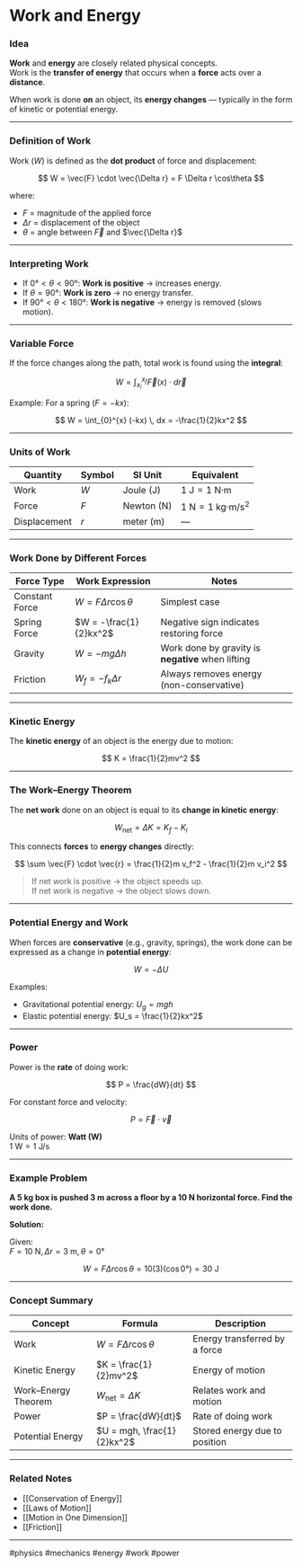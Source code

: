 # Work and Energy

### Idea

**Work** and **energy** are closely related physical concepts.  
Work is the **transfer of energy** that occurs when a **force** acts over a **distance**.  

When work is done **on** an object, its **energy changes** — typically in the form of kinetic or potential energy.

---

### Definition of Work

Work ($W$) is defined as the **dot product** of force and displacement:

$$
W = \vec{F} \cdot \vec{\Delta r} = F \Delta r \cos\theta
$$

where:  
- $F$ = magnitude of the applied force  
- $\Delta r$ = displacement of the object  
- $\theta$ = angle between $\vec{F}$ and $\vec{\Delta r}$  

---

### Interpreting Work

- If $0° < \theta < 90°$: **Work is positive** → increases energy.  
- If $\theta = 90°$: **Work is zero** → no energy transfer.  
- If $90° < \theta < 180°$: **Work is negative** → energy is removed (slows motion).  

---

### Variable Force

If the force changes along the path, total work is found using the **integral**:

$$
W = \int_{x_i}^{x_f} \vec{F}(x) \cdot d\vec{r}
$$

Example: For a spring ($F = -kx$):

$$
W = \int_{0}^{x} (-kx) \, dx = -\frac{1}{2}kx^2
$$

---

### Units of Work

| Quantity | Symbol | SI Unit | Equivalent |
|-----------|---------|----------|-------------|
| Work | $W$ | Joule (J) | $1 \text{ J} = 1 \text{ N·m}$ |
| Force | $F$ | Newton (N) | $1 \text{ N} = 1 \text{ kg·m/s}^2$ |
| Displacement | $r$ | meter (m) | — |

---

### Work Done by Different Forces

| Force Type | Work Expression | Notes |
|-------------|----------------|-------|
| Constant Force | $W = F \Delta r \cos\theta$ | Simplest case |
| Spring Force | $W = -\frac{1}{2}kx^2$ | Negative sign indicates restoring force |
| Gravity | $W = -mg\Delta h$ | Work done by gravity is **negative** when lifting |
| Friction | $W_f = -f_k \Delta r$ | Always removes energy (non-conservative) |

---

### Kinetic Energy

The **kinetic energy** of an object is the energy due to motion:

$$
K = \frac{1}{2}mv^2
$$

---

### The Work–Energy Theorem

The **net work** done on an object is equal to its **change in kinetic energy**:

$$
W_{\text{net}} = \Delta K = K_f - K_i
$$

This connects **forces** to **energy changes** directly:

$$
\sum \vec{F} \cdot \vec{r} = \frac{1}{2}m v_f^2 - \frac{1}{2}m v_i^2
$$

> If net work is positive → the object speeds up.  
> If net work is negative → the object slows down.

---

### Potential Energy and Work

When forces are **conservative** (e.g., gravity, springs), the work done can be expressed as a change in **potential energy**:

$$
W = -\Delta U
$$

Examples:
- Gravitational potential energy: $U_g = mgh$
- Elastic potential energy: $U_s = \frac{1}{2}kx^2$

---

### Power

Power is the **rate** of doing work:

$$
P = \frac{dW}{dt}
$$

For constant force and velocity:

$$
P = \vec{F} \cdot \vec{v}
$$

Units of power: **Watt (W)**  
$1 \text{ W} = 1 \text{ J/s}$

---

### Example Problem

**A 5 kg box is pushed 3 m across a floor by a 10 N horizontal force. Find the work done.**

**Solution:**

Given:  
$F = 10 \text{ N}, \Delta r = 3 \text{ m}, \theta = 0°$

$$
W = F \Delta r \cos\theta = 10(3)(\cos 0°) = 30 \text{ J}
$$

---

### Concept Summary

| Concept             | Formula                     | Description                   |
| ------------------- | --------------------------- | ----------------------------- |
| Work                | $W = F \Delta r \cos\theta$ | Energy transferred by a force |
| Kinetic Energy      | $K = \frac{1}{2}mv^2$       | Energy of motion              |
| Work–Energy Theorem | $W_{\text{net}} = \Delta K$ | Relates work and motion       |
| Power               | $P = \frac{dW}{dt}$         | Rate of doing work            |
| Potential Energy    | $U = mgh, \frac{1}{2}kx^2$  | Stored energy due to position |

---

### Related Notes

- [[Conservation of Energy]]
- [[Laws of Motion]]
- [[Motion in One Dimension]]
- [[Friction]]

---

#physics #mechanics #energy #work #power
